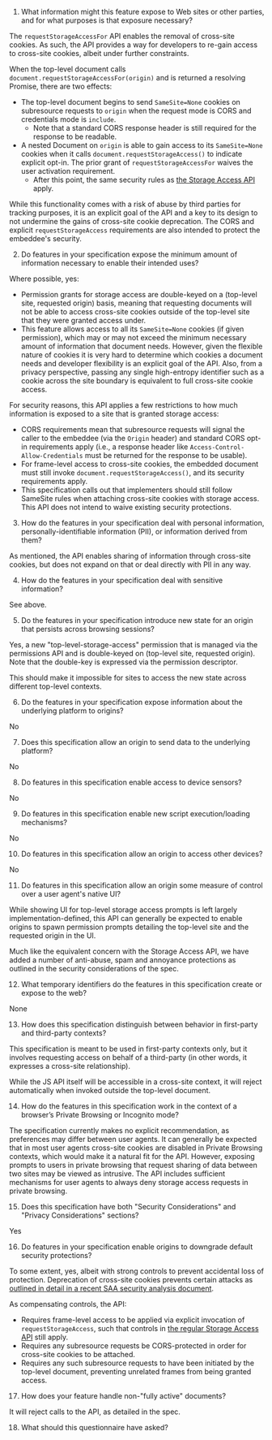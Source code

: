 01.  What information might this feature expose to Web sites or other parties,
     and for what purposes is that exposure necessary?

The `requestStorageAccessFor` API enables the removal of cross-site cookies. As such, the API provides a way for developers to re-gain access to cross-site cookies, albeit under further constraints.

When the top-level document calls `document.requestStorageAccessFor(origin)` and is returned a resolving Promise, there are two effects:

* The top-level document begins to send `SameSite=None` cookies on subresource requests to `origin` when the request mode is CORS and credentials mode is `include`.
  * Note that a standard CORS response header is still required for the response to be readable.
* A nested Document on `origin` is able to gain access to its `SameSite=None` cookies when it calls `document.requestStorageAccess()` to indicate explicit opt-in. The prior grant of `requestStorageAccessFor` waives the user activation requirement.
  * After this point, the same security rules as [the Storage Access API](https://github.com/privacycg/storage-access/blob/c4598484df6e77dc70a3d98499573ed44389f15e/tag-security-questionnaire.md) apply.

While this functionality comes with a risk of abuse by third parties for tracking purposes, it is an explicit goal of the API and a key to its design to not undermine the gains of cross-site cookie deprecation. The CORS and explicit `requestStorageAccess` requirements are also intended to protect the embeddee's security.

02.  Do features in your specification expose the minimum amount of information
     necessary to enable their intended uses?

Where possible, yes:

* Permission grants for storage access are double-keyed on a (top-level site, requested origin) basis, meaning that requesting documents will not be able to access cross-site cookies outside of the top-level site that they were granted access under.
* This feature allows access to all its `SameSite=None` cookies (if given permission), which may or may not exceed the minimum necessary amount of information that document needs. However, given the flexible nature of cookies it is very hard to determine which cookies a document needs and developer flexibility is an explicit goal of the API. Also, from a privacy perspective, passing any single high-entropy identifier such as a cookie across the site boundary is equivalent to full cross-site cookie access.

For security reasons, this API applies a few restrictions to how much information is exposed to a site that is granted storage access:

* CORS requirements mean that subresource requests will signal the caller to the embeddee (via the `Origin` header) and standard CORS opt-in requirements apply (i.e., a response header like `Access-Control-Allow-Credentials` must be returned for the response to be usable).
* For frame-level access to cross-site cookies, the embedded document must still invoke `document.requestStorageAccess()`, and its security requirements apply.
* This specification calls out that implementers should still follow SameSite rules when attaching cross-site cookies with storage access. This API does not intend to waive existing security protections.

03.  How do the features in your specification deal with personal information,
     personally-identifiable information (PII), or information derived from
     them?

As mentioned, the API enables sharing of information through cross-site cookies, but does not expand on that or deal directly with PII in any way.

04.  How do the features in your specification deal with sensitive information?

See above.

05.  Do the features in your specification introduce new state for an origin
     that persists across browsing sessions?
     
Yes, a new "top-level-storage-access" permission that is managed via the permissions API and is double-keyed on (top-level site, requested origin). Note that the double-key is expressed via the permission descriptor.

This should make it impossible for sites to access the new state across different top-level contexts.
     
06.  Do the features in your specification expose information about the
     underlying platform to origins?

No

07.  Does this specification allow an origin to send data to the underlying
     platform?
    
No
     
08.  Do features in this specification enable access to device sensors?

No

09.  Do features in this specification enable new script execution/loading
     mechanisms?
 
No
     
10.  Do features in this specification allow an origin to access other devices?

No

11.  Do features in this specification allow an origin some measure of control over
     a user agent's native UI?
     
While showing UI for top-level storage access prompts is left largely implementation-defined, this API can generally be expected to enable origins to spawn permission prompts detailing the top-level site and the requested origin in the UI.

Much like the equivalent concern with the Storage Access API, we have added a number of anti-abuse, spam and annoyance protections as outlined in the security considerations of the spec.

12.  What temporary identifiers do the features in this specification create or
     expose to the web?
     
None

13.  How does this specification distinguish between behavior in first-party and
     third-party contexts?

This specification is meant to be used in first-party contexts only, but it involves requesting access on behalf of a third-party (in other words, it expresses a cross-site relationship).

While the JS API itself will be accessible in a cross-site context, it will reject automatically when invoked outside the top-level document.

14.  How do the features in this specification work in the context of a browser’s
     Private Browsing or Incognito mode?

The specification currently makes no explicit recommendation, as preferences may differ between user agents. It can generally be expected that in most user agents cross-site cookies are disabled in Private Browsing contexts, which would make it a natural fit for the API. However, exposing prompts to users in private browsing that request sharing of data between two sites may be viewed as intrusive. The API includes sufficient mechanisms for user agents to always deny storage access requests in private browsing.

15.  Does this specification have both "Security Considerations" and "Privacy
     Considerations" sections?

Yes

16.  Do features in your specification enable origins to downgrade default
     security protections?

To some extent, yes, albeit with strong controls to prevent accidental loss of protection. Deprecation of cross-site cookies prevents certain attacks as [outlined in detail in a recent SAA security analysis document](https://docs.google.com/document/d/1AsrETl-7XvnZNbG81Zy9BcZfKbqACQYBSrjM3VsIpjY/edit#heading=h.vb3ujl8dnk4q).

As compensating controls, the API:
* Requires frame-level access to be applied via explicit invocation of `requestStorageAccess`, such that controls in [the regular Storage Access API](https://github.com/privacycg/storage-access/blob/c4598484df6e77dc70a3d98499573ed44389f15e/tag-security-questionnaire.md) still apply.
* Requires any subresource requests be CORS-protected in order for cross-site cookies to be attached.
* Requires any such subresource requests to have been initiated by the top-level document, preventing unrelated frames from being granted access.

17.  How does your feature handle non-"fully active" documents?

It will reject calls to the API, as detailed in the spec.

18.  What should this questionnaire have asked?